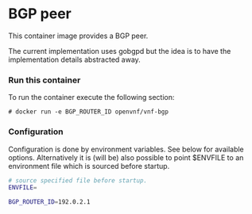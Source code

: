 # BGP peer

This container image provides a BGP peer.

The current implementation uses gobgpd but the idea is to
have the implementation details abstracted away.

### Run this container

To run the container execute the following section:

```
# docker run -e BGP_ROUTER_ID openvnf/vnf-bgp
```

### Configuration

Configuration is done by environment variables. See below for available options.
Alternatively it is (will be) also possible to point $ENVFILE to an environment file which is sourced before startup.

```sh
# source specified file before startup.
ENVFILE=

BGP_ROUTER_ID=192.0.2.1
